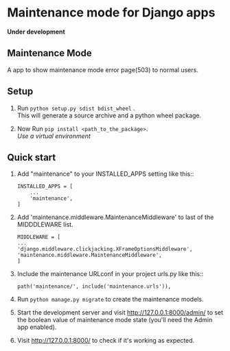 # Maintenance mode for Django apps
**Under development**


## Maintenance Mode

A app to show maintenance mode error page(503) to normal users.

Setup
-----------

1.  Run `python setup.py sdist bdist_wheel` .<br>
    This will generate a source archive and a python wheel package.

2.  Now Run `pip install <path_to_the_package>`.<br>
    *Use a virtual environment*


Quick start
-----------

1. Add "maintenance" to your INSTALLED_APPS setting like this::
    ```
    INSTALLED_APPS = [
        ...
        'maintenance',
    ]
    ```

2.  Add 'maintenance.middleware.MaintenanceMiddleware' to last of the MIDDDLEWARE list.
    ```
    MIDDLEWARE = [
    ...
    'django.middleware.clickjacking.XFrameOptionsMiddleware',
    'maintenance.middleware.MaintenanceMiddleware',
    ]
    ```

3. Include the maintenance URLconf in your project urls.py like this::

    ```
    path('maintenance/', include('maintenance.urls')),
    ```

4. Run `python manage.py migrate` to create the maintenance models.

5. Start the development server and visit http://127.0.0.1:8000/admin/
   to set the boolean value of maintenance mode state (you'll need the Admin app enabled).

6. Visit http://127.0.0.1:8000/ to check if it's working as expected.